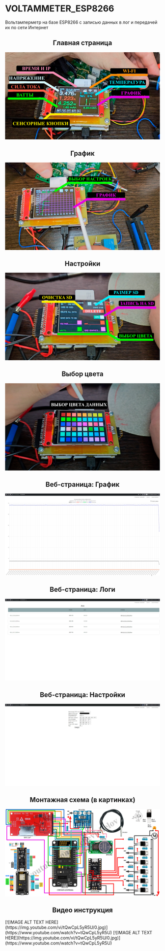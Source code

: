 # VOLTAMMETER_ESP8266
Вольтамперметр на базе ESP8266 с записью данных в лог и передачей их по сети Интернет

<h2 align="center">Главная страница</h2>
<img src="https://github.com/chevichelov/VOLTAMMETER_ESP8266/blob/main/IMG/MAIN.jpg" />

<h2 align="center">График</h2>
<img src="https://github.com/chevichelov/VOLTAMMETER_ESP8266/blob/main/IMG/GRAPH.jpg" />

<h2 align="center">Настройки</h2>
<img src="https://github.com/chevichelov/VOLTAMMETER_ESP8266/blob/main/IMG/SETTINGS.jpg" />

<h2 align="center">Выбор цвета</h2>
<img src="https://github.com/chevichelov/VOLTAMMETER_ESP8266/blob/main/IMG/COLORS.jpg" />

<h2 align="center">Веб-страница: График</h2>
<img src="https://github.com/chevichelov/VOLTAMMETER_ESP8266/blob/main/IMG/WEB_GRAPH.jpg" />

<h2 align="center">Веб-страница: Логи</h2>
<img src="https://github.com/chevichelov/VOLTAMMETER_ESP8266/blob/main/IMG/WEB_LOGS.jpg" />

<h2 align="center">Веб-страница: Настройки</h2>
<img src="https://github.com/chevichelov/VOLTAMMETER_ESP8266/blob/main/IMG/WEB_SETTINGS.jpg" />

<h2 align="center">Монтажная схема (в картинках)</h2>
<img src="https://github.com/chevichelov/VOLTAMMETER_ESP8266/blob/main/IMG/BOARD.jpg?raw=true" />

<h2 align="center">Видео инструкция</h2>
[![IMAGE ALT TEXT HERE](https://img.youtube.com/vi/tQwCpL5yR5U/0.jpg)](https://www.youtube.com/watch?v=tQwCpL5yR5U)
[![IMAGE ALT TEXT HERE](https://img.youtube.com/vi/tQwCpL5yR5U/0.jpg)](https://www.youtube.com/watch?v=tQwCpL5yR5U)
